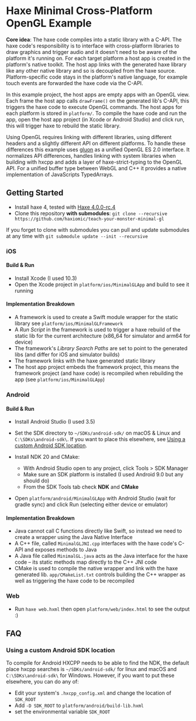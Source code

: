 # Haxe Minimal Cross-Platform OpenGL Example

**Core idea**: The haxe code compiles into a static library with a C-API. The haxe code's responsibility is to interface with cross-platform libraries to draw graphics and trigger audio and it doesn't need to be aware of the platform it's running on. For each target platform a host app is created in the platform's native toolkit. The host app links with the generated haxe library like any other native library and so is decoupled from the haxe source. Platform-specific code stays in the platform's native language, for example touch events are forwarded the haxe code via the C-API.

In this example project, the host apps are empty apps with an OpenGL view. Each frame the host app calls `drawFrame()` on the generated lib's C-API, this triggers the haxe code to execute OpenGL commands. The host apps for each platform is stored in `platform/`. To compile the haxe code and run the app, open the host app project (in Xcode or Android Studio) and click run, this will trigger haxe to rebuild the static library.

Using OpenGL requires linking with different libraries, using different headers and a slightly different API on different platforms. To handle these differences this example uses [gluon](https://github.com/haxiomic/gluon) as a unified OpenGL ES 2.0 interface. It normalizes API differences, handles linking with system libraries when building with hxcpp and adds a layer of haxe-strict-typing to the OpenGL API. For a unified buffer type between WebGL and C++ it provides a native implementation of JavaScripts TypedArrays.


## Getting Started

- Install haxe 4, tested with [Haxe 4.0.0-rc.4](https://haxe.org/download/version/4.0.0-rc.4/)
- Clone this repository **with submodules**:  `git clone --recursive https://github.com/haxiomic/teach-your-monster-minimal-gl`

If you forget to clone with submodules you can pull and update submodules at any time with `git submodule update --init --recursive`

### iOS

#### Build & Run
- Install Xcode (I used 10.3)
- Open the Xcode project in `platform/ios/MinimalGLApp` and build to see it running

#### Implementation Breakdown
- A framework is used to create a Swift module wrapper for the static library see `platform/ios/MinimalGLFramework`
- A *Run Script* in the framework is used to trigger a haxe rebuild of the static lib for the current architecture (x86_64 for simulator and arm64 for device)
- The framework's *Library Search Paths* are set to point to the generated libs (and differ for iOS and simulator builds)
- The framework links with the haxe generated static library
- The host app project embeds the framework project, this means the framework project (and haxe code) is recompiled when rebuilding the app (see `platform/ios/MinimalGLApp`)

### Android

#### Build & Run
- Install Android Studio (I used 3.5)
- Set the SDK directory to `~/SDKs/android-sdk/` on macOS & Linux and `C:\SDKs\android-sdk\`. If you want to place this elsewhere, see [Using a custom Android SDK location](#using-a-custom-android-sdk-location).
- Install NDK 20 and CMake:
  - With Android Studio open to any project, click Tools > SDK Manager
  - Make sure an SDK platform is installed (I used Android 9.0 but any should do)
  - From the SDK Tools tab check **NDK** and **CMake**

- Open `platform/android/MinimalGLApp` with Android Studio (wait for gradle sync) and click Run (selecting either device or emulator)

#### Implementation Breakdown
- Java cannot call C functions directly like Swift, so instead we need to create a wrapper using the Java Native Interface
- A C++ file, called `MinimalGLJNI.cpp` interfaces with the haxe code's C-API and exposes methods to Java
- A Java file called `MinimalGL.java` acts as the Java interface for the haxe code – its static methods map directly to the C++ JNI code
- CMake is used to compile the native wrapper and link with the haxe generated lib. `app/CMakeList.txt` controls building the C++ wrapper as well as triggering the haxe code to be recompiled

### Web

- Run `haxe web.hxml` then open `platform/web/index.html` to see the output :)

## FAQ

### Using a custom Android SDK location
To compile for Android HXCPP needs to be able to find the NDK, the default place hxcpp searches is `~/SDKs/android-sdk/` for linux and macOS and `C:\SDKs\android-sdk\` for Windows. However, if you want to put these elsewhere, you can do any of:
  - Edit your system's `.hxcpp_config.xml` and change the location of `SDK_ROOT`
  - Add `-D SDK_ROOT` to `platform/android/build-lib.hxml`
  - set the environmental variable `SDK_ROOT`